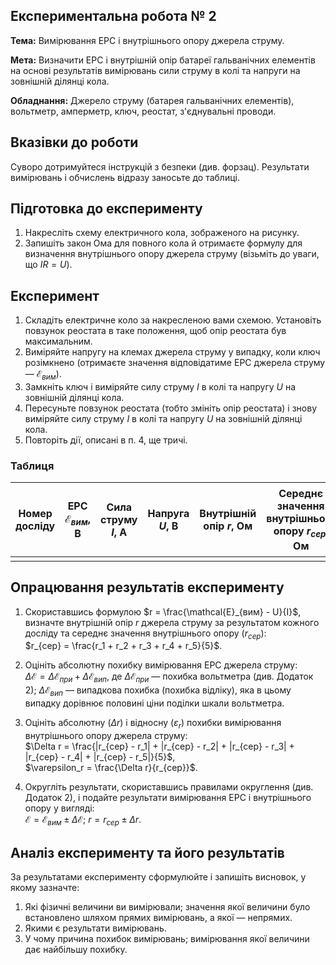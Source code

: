 ## Експериментальна робота № 2

**Тема:** Вимірювання ЕРС і внутрішнього опору джерела струму.

**Мета:** Визначити ЕРС і внутрішній опір батареї гальванічних елементів на основі результатів вимірювань сили струму в колі та напруги на зовнішній ділянці кола.

**Обладнання:** Джерело струму (батарея гальванічних елементів), вольтметр, амперметр, ключ, реостат, з'єднувальні проводи.

## Вказівки до роботи
Суворо дотримуйтеся інструкцій з безпеки (див. форзац). Результати вимірювань і обчислень відразу заносьте до таблиці.

## Підготовка до експерименту

1. Накресліть схему електричного кола, зображеного на рисунку.
2. Запишіть закон Ома для повного кола й отримаєте формулу для визначення внутрішнього опору джерела струму (візьміть до уваги, що $IR = U$).

## Експеримент

1. Складіть електричне коло за накресленою вами схемою. Установіть повзунок реостата в таке положення, щоб опір реостата був максимальним.
2. Виміряйте напругу на клемах джерела струму у випадку, коли ключ розімкнено (отримаєте значення відповідатиме ЕРС джерела струму — $\mathcal{E}_{вим}$).
3. Замкніть ключ і виміряйте силу струму $I$ в колі та напругу $U$ на зовнішній ділянці кола.
4. Пересуньте повзунок реостата (тобто змініть опір реостата) і знову виміряйте силу струму $I$ в колі та напругу $U$ на зовнішній ділянці кола.
5. Повторіть дії, описані в п. 4, ще тричі.

### Таблиця

| Номер досліду | ЕРС $\mathcal{E}_{вим}$, В | Сила струму $I$, А | Напруга $U$, В | Внутрішній опір $r$, Ом | Середнє значення внутрішнього опору $r_{сер}$, Ом | Результати вимірювань: $r = r_{сер} \pm \Delta r$, Ом; $\mathcal{E} = \mathcal{E}_{вим} \pm \Delta \mathcal{E}$, В |
|---------------|-----------------------------|-------------------|----------------|-------------------------|-----------------------------------------------|--------------------------------------------------------------------------------------|
|               |                             |                   |                |                         |                                               |                                                                                      |

## Опрацювання результатів експерименту

1. Скориставшись формулою $r = \frac{\mathcal{E}_{вим} - U}{I}$, визначте внутрішній опір $r$ джерела струму за результатом кожного досліду та середнє значення внутрішнього опору ($r_{сер}$):  
   $r_{сер} = \frac{r_1 + r_2 + r_3 + r_4 + r_5}{5}$.
   
2. Оцініть абсолютну похибку вимірювання ЕРС джерела струму:  
   $\Delta \mathcal{E} = \Delta \mathcal{E}_{при} + \Delta \mathcal{E}_{вип}$, де $\Delta \mathcal{E}_{при}$ — похибка вольтметра (див. Додаток 2); $\Delta \mathcal{E}_{вип}$ — випадкова похибка (похибка відліку), яка в цьому випадку дорівнює половині ціни поділки шкали вольтметра.

3. Оцініть абсолютну ($\Delta r$) і відносну ($\varepsilon_r$) похибки вимірювання внутрішнього опору джерела струму:  
   $\Delta r = \frac{|r_{сер} - r_1| + |r_{сер} - r_2| + |r_{сер} - r_3| + |r_{сер} - r_4| + |r_{сер} - r_5|}{5}$,  
   $\varepsilon_r = \frac{\Delta r}{r_{сер}}$.

4. Округліть результати, скориставшись правилами округлення (див. Додаток 2), і подайте результати вимірювання ЕРС і внутрішнього опору у вигляді:  
   $\mathcal{E} = \mathcal{E}_{вим} \pm \Delta \mathcal{E}$; $r = r_{сер} \pm \Delta r$.

## Аналіз експерименту та його результатів

За результатами експерименту сформулюйте і запишіть висновок, у якому зазначте:
1. Які фізичні величини ви вимірювали; значення якої величини було встановлено шляхом прямих вимірювань, а якої — непрямих.
2. Якими є результати вимірювань.
3. У чому причина похибок вимірювань; вимірювання якої величини дає найбільшу похибку.
